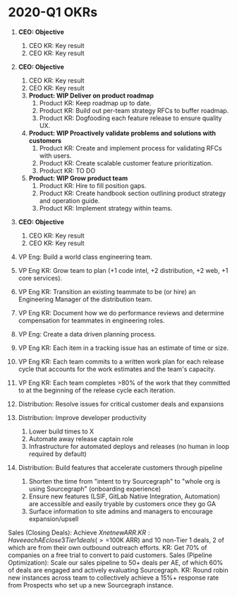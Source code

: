 # 2020-Q1 OKRs

1. **CEO: Objective**
   1. CEO KR: Key result
   1. CEO KR: Key result
1. **CEO: Objective**
   1. CEO KR: Key result
   1. CEO KR: Key result
   1. **Product: WIP Deliver on product roadmap**
      1. Product KR: Keep roadmap up to date.
      1. Product KR: Build out per-team strategy RFCs to buffer roadmap.
      1. Product KR: Dogfooding each feature release to ensure quality UX.
   1. **Product: WIP Proactively validate problems and solutions with customers**
      1. Product KR: Create and implement process for validating RFCs with users.
      1. Product KR: Create scalable customer feature prioritization.
      1. Product KR: TO DO
   1. **Product: WIP Grow product team**
      1. Product KR: Hire to fill position gaps.
      1. Product KR: Create handbook section outlining product strategy and operation guide.
      1. Product KR: Implement strategy within teams.
1. **CEO: Objective**
   1. CEO KR: Key result
   1. CEO KR: Key result


1. VP Eng: Build a world class engineering team.
  1. VP Eng KR: Grow team to plan (+1 code intel, +2 distribution, +2 web, +1 core services).
  1. VP Eng KR: Transition an existing teammate to be (or hire) an Engineering Manager of the distribution team.
  1. VP Eng KR: Document how we do performance reviews and determine compensation for teammates in engineering roles.

1. VP Eng: Create a data driven planning process.
  1. VP Eng KR: Each item in a tracking issue has an estimate of time or size.
  1. VP Eng KR: Each team commits to a written work plan for each release cycle that accounts for the work estimates and the team's capacity.
  1. VP Eng KR: Each team completes >80% of the work that they committed to at the beginning of the release cycle each iteration.

1. Distribution: Resolve issues for critical customer deals and expansions
1. Distribution: Improve developer productivity
   1. Lower build times to X
   1. Automate away release captain role
   1. Infrastructure for automated deploys and releases (no human in loop required by default)
1. Distribution: Build features that accelerate customers through pipeline
   1. Shorten the time from "intent to try Sourcegraph" to "whole org is using Sourcegraph" (onboarding experience)
   1. Ensure new features (LSIF, GitLab Native Integration, Automation) are accessible and easily tryable by customers once they go GA
   1. Surface information to site admins and managers to encourage expansion/upsell

Sales (Closing Deals): Achieve $X net new ARR. 
   KR: Have each AE close 3 Tier 1 deals (>=$100K ARR) and 10 non-Tier 1 deals, 2 of which are from their own outbound outreach efforts.
   KR: Get 70% of companies on a free trial to convert to paid customers.
Sales (Pipeline Optimization): Scale our sales pipeline to 50+ deals per AE, of which 60% of deals are engaged and actively evaluating Sourcegraph.
   KR: Round robin new instances across team to collectively achieve a 15%+ response rate from Prospects who set up a new Sourcegraph instance. 
